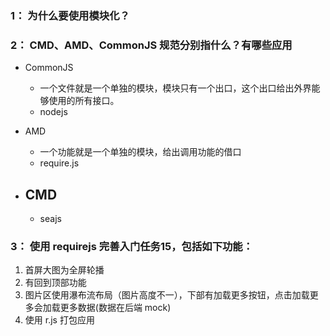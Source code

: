 ### 1： 为什么要使用模块化？

### 2： CMD、AMD、CommonJS 规范分别指什么？有哪些应用
- CommonJS 
    - 一个文件就是一个单独的模块，模块只有一个出口，这个出口给出外界能够使用的所有接口。
    - nodejs

- AMD
    - 一个功能就是一个单独的模块，给出调用功能的借口
    - require.js

- CMD 
    - 
    - seajs


### 3： 使用 requirejs 完善入门任务15，包括如下功能：

 1. 首屏大图为全屏轮播
 2. 有回到顶部功能
 3. 图片区使用瀑布流布局（图片高度不一），下部有加载更多按钮，点击加载更多会加载更多数据(数据在后端 mock)
 4.  使用 r.js 打包应用